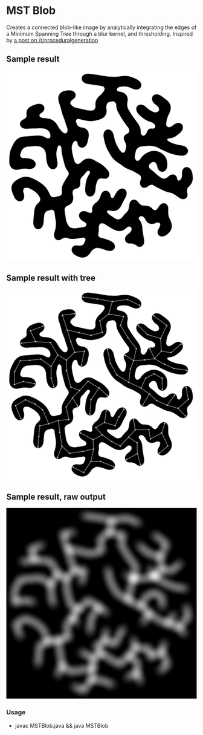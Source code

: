 # MST Blob
Creates a connected blob-like image by analytically integrating the edges of a Minimum Spanning Tree through a blur kernel, and thresholding.
Inspired by [a post on /r/proceduralgeneration](https://www.reddit.com/r/proceduralgeneration/comments/dbtk88/looking_of_ideasadvice_for_generating_this_sort/)

## Sample result
![Sample image without tree shown](sample.png?raw=true)

## Sample result with tree
![Sample image with tree shown](sample_with_tree.png?raw=true)

## Sample result, raw output
![Sample image with tree shown](sample_raw_output.png?raw=true)

### Usage
* javac MSTBlob.java && java MSTBlob
